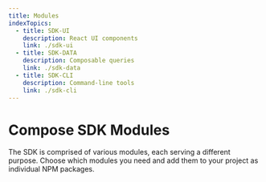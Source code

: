 ```yaml
---
title: Modules
indexTopics:
  - title: SDK-UI
    description: React UI components
    link: ./sdk-ui
  - title: SDK-DATA
    description: Composable queries
    link: ./sdk-data
  - title: SDK-CLI
    description: Command-line tools
    link: ./sdk-cli
---
```


# Compose SDK Modules

The SDK is comprised of various modules, each serving a different purpose. Choose which modules you need and add them to your project as individual NPM packages.

<SectionIndex />
